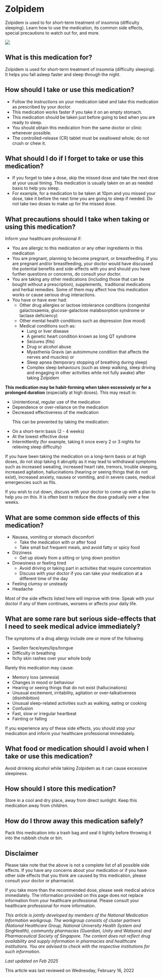 # Zolpidem

Zolpidem is used to for short-term treatment of insomnia (difficulty sleeping). Learn how to use the medication, its common side effects, special precautions to watch out for, and more.

![](https://ch-api.healthhub.sg/api/public/content/7c0c5d4621c645a283a2db1acc0cb385?v=87423275&t=azheaderimage)

What is this medication for?
----------------------------

Zolpidem is used for short-term treatment of insomnia (difficulty sleeping). It helps you fall asleep faster and sleep through the night.

How should I take or use this medication?
-----------------------------------------

* Follow the instructions on your medication label and take this medication as prescribed by your doctor.
* This medication works faster if you take it on an empty stomach.
* This medication should be taken just before going to bed when you are ready to sleep.
* You should obtain this medication from the same doctor or clinic whenever possible.
* The controlled-release (CR) tablet must be swallowed whole; do not crush or chew it.

What should I do if I forget to take or use this medication?
------------------------------------------------------------

* If you forget to take a dose, skip the missed dose and take the next dose at your usual timing. This medication is usually taken on an as needed basis to help you sleep.
* For example, for a medication to be taken at 10pm and you missed your dose, take it before the next time you are going to sleep if needed. Do not take two doses to make up for the missed dose.

What precautions should I take when taking or using this medication?
--------------------------------------------------------------------

Inform your healthcare professional if: 

* You are allergic to this medication or any other ingredients in this medication
* You are pregnant, planning to become pregnant, or breastfeeding. If you are pregnant and/or breastfeeding, your doctor would have discussed the potential benefits and side-effects with you and should you have further questions or concerns, do consult your doctor.
* You are taking any other medications (including those that can be bought without a prescription), supplements,  traditional medications and herbal remedies. Some of them may affect how this medication works or cause serious drug interactions.
* You have or have ever had:
  + Other drug allergies or lactose intolerance conditions (congenital galactosaemia, glucose-galactose malabsorption syndrome or lactase deficiency)
  + Other mental health conditions such as depression (low mood)
  + Medical conditions such as:
    - Lung or liver disease
    - A genetic heart condition known as long QT syndrome
    - Seizures (fits)
    - Drug or alcohol abuse
    - Myasthenia Gravis (an autoimmune condition that affects the nerves and muscles) or
    - Sleep apnea (temporary stopping of breathing during sleep)
    - Complex sleep behaviours (such as sleep walking, sleep driving and engaging in other activities while not fully awake) after taking Zolpidem

**This medication may be habit-forming when taken excessively or for a prolonged duration** (especially at high doses). This may result in:

* Unintentional, regular use of the medication
* Dependence or over-reliance on the medication
* Decreased effectiveness of the medication

      This can be prevented by taking the medication:

* On a short-term basis (2 - 4 weeks)
* At the lowest effective dose
* Intermittently (for example, taking it once every 2 or 3 nights for relieving sleep difficulty)

If you have been taking the medication on a long-term basis or at high doses, do not stop taking it abruptly as it may lead to withdrawal symptoms such as increased sweating, increased heart rate, tremors, trouble sleeping, increased agitation, hallucinations (hearing or seeing things that do not exist), increased anxiety, nausea or vomiting, and in severe cases, medical emergencies such as fits.

If you wish to cut down, discuss with your doctor to come up with a plan to help you on this. It is often best to reduce the dose gradually over a few weeks.

What are some common side effects of this medication?
-----------------------------------------------------

* Nausea, vomiting or stomach discomfort 
  + Take the medication with or after food
  + Take small but frequent meals, and avoid fatty or spicy food
* Dizziness 
  + Get up slowly from a sitting or lying down position
* Drowsiness or feeling tired
  + Avoid driving or taking part in activities that require concentration
  + Discuss with your doctor if you can take your medication at a different time of the day
* Feeling clumsy or unsteady
* Headache

Most of the side effects listed here will improve with time. Speak with your doctor if any of them continues, worsens or affects your daily life.

What are some rare but serious side-effects that I need to seek medical advice immediately?
-------------------------------------------------------------------------------------------

The symptoms of a drug allergy include one or more of the following: 

* Swollen face/eyes/lips/tongue
* Difficulty in breathing
* Itchy skin rashes over your whole body

Rarely this medication may cause:

* Memory loss (amnesia)
* Changes in mood or behaviour
* Hearing or seeing things that do not exist (hallucinations)
* Unusual excitement, irritability, agitation or over-talkativeness (disinhibition)
* Unusual sleep-related activities such as walking, eating or cooking
* Confusion
* Fast, slow or irregular heartbeat
* Fainting or falling

If you experience any of these side effects, you should stop your medication and inform your healthcare professional immediately.

What food or medication should I avoid when I take or use this medication?
--------------------------------------------------------------------------

Avoid drinking alcohol while taking Zolpidem as it can cause excessive sleepiness.

How should I store this medication?
-----------------------------------

Store in a cool and dry place, away from direct sunlight. Keep this medication away from children.

How do I throw away this medication safely?
-------------------------------------------

Pack this medication into a trash bag and seal it tightly before throwing it into the rubbish chute or bin.

Disclaimer
----------

Please take note that the above is not a complete list of all possible side effects. If you have any concerns about your medication or if you have other side effects that you think are caused by this medication, please consult your doctor or pharmacist.

If you take more than the recommended dose, please seek medical advice immediately. The information provided on this page does not replace information from your healthcare professional. Please consult your healthcare professional for more information.

*This article is jointly developed by members of the National Medication Information workgroup. The workgroup consists of cluster partners (National Healthcare Group, National University Health System and SingHealth), community pharmacies (Guardian, Unity and Watsons) and Pharmaceutical Society of Singapore. The content does not reflect drug availability and supply information in pharmacies and healthcare institutions. You are advised to check with the respective institutions for such information.*

*Last updated on Feb 2025*

This article was last reviewed on
Wednesday, February 16, 2022